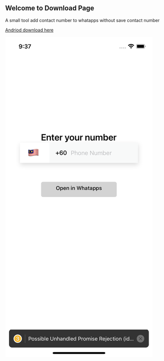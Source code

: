 ## Welcome to Download Page



A small tool add contact number to whatapps without save contact number


[Andriod download here](https://raw.githubusercontent.com/peterkong93/num2whatapps/gh-pages/app-release.apk)  



![Image](https://raw.githubusercontent.com/peterkong93/num2whatapps/gh-pages/Simulator%20Screen%20Shot%20-%20iPhone%2012%20Pro%20Max%20-%202021-03-05%20at%2021.37.28.png)
```


